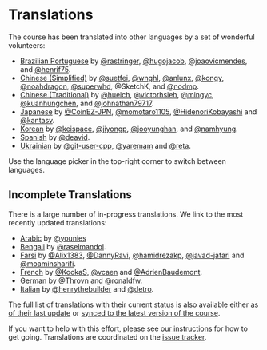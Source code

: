 # Translations

The course has been translated into other languages by a set of wonderful
volunteers:

- [Brazilian Portuguese][pt-BR] by [@rastringer], [@hugojacob],
  [@joaovicmendes], and [@henrif75].
- [Chinese (Simplified)][zh-CN] by [@suetfei], [@wnghl], [@anlunx], [@kongy],
  [@noahdragon], [@superwhd], @SketchK, and [@nodmp].
- [Chinese (Traditional)][zh-TW] by [@hueich], [@victorhsieh], [@mingyc],
  [@kuanhungchen], and [@johnathan79717].
- [Japanese][ja] by [@CoinEZ-JPN], [@momotaro1105], [@HidenoriKobayashi] and
  [@kantasv].
- [Korean][ko] by [@keispace], [@jiyongp], [@jooyunghan], and [@namhyung].
- [Spanish][es] by [@deavid].
- [Ukrainian][uk] by [@git-user-cpp], [@yaremam] and [@reta].

Use the language picker in the top-right corner to switch between languages.

## Incomplete Translations

There is a large number of in-progress translations. We link to the most
recently updated translations:

- [Arabic][ar] by [@younies]
- [Bengali][bn] by [@raselmandol].
- [Farsi][fa] by [@Alix1383], [@DannyRavi], [@hamidrezakp], [@javad-jafari] and [@moaminsharifi].
- [French][fr] by [@KookaS], [@vcaen] and [@AdrienBaudemont].
- [German][de] by [@Throvn] and [@ronaldfw].
- [Italian][it] by [@henrythebuilder] and [@detro].

The full list of translations with their current status is also available either
[as of their last update][translation-report] or
[synced to the latest version of the course][synced-translation-report].

If you want to help with this effort, please see [our instructions] for how to
get going. Translations are coordinated on the [issue tracker].

[ar]: https://google.github.io/comprehensive-rust/ar/
[bn]: https://google.github.io/comprehensive-rust/bn/
[de]: https://google.github.io/comprehensive-rust/de/
[es]: https://google.github.io/comprehensive-rust/es/
[fa]: https://google.github.io/comprehensive-rust/fa/
[fr]: https://google.github.io/comprehensive-rust/fr/
[it]: https://google.github.io/comprehensive-rust/it/
[ja]: https://google.github.io/comprehensive-rust/ja/
[ko]: https://google.github.io/comprehensive-rust/ko/
[pt-BR]: https://google.github.io/comprehensive-rust/pt-BR/
[uk]: https://google.github.io/comprehensive-rust/uk/
[zh-CN]: https://google.github.io/comprehensive-rust/zh-CN/
[zh-TW]: https://google.github.io/comprehensive-rust/zh-TW/
[@AdrienBaudemont]: https://github.com/AdrienBaudemont
[@Alix1383]: https://github.com/alix1383
[@anlunx]: https://github.com/anlunx
[@CoinEZ-JPN]: https://github.com/CoinEZ
[@DannyRavi]: https://github.com/DannyRavi
[@deavid]: https://github.com/deavid
[@detro]: https://github.com/detro
[@git-user-cpp]: https://github.com/git-user-cpp
[@hamidrezakp]: https://github.com/moaminsharifi
[@henrif75]: https://github.com/henrif75
[@henrythebuilder]: https://github.com/henrythebuilder
[@HidenoriKobayashi]: https://github.com/HidenoriKobayashi
[@hueich]: https://github.com/hueich
[@hugojacob]: https://github.com/hugojacob
[@javad-jafari]: https://github.com/javad-jafari
[@jiyongp]: https://github.com/jiyongp
[@joaovicmendes]: https://github.com/joaovicmendes
[@johnathan79717]: https://github.com/johnathan79717
[@jooyunghan]: https://github.com/jooyunghan
[@kantasv]: https://github.com/kantasv
[@keispace]: https://github.com/keispace
[@kongy]: https://github.com/kongy
[@KookaS]: https://github.com/KookaS
[@kuanhungchen]: https://github.com/kuanhungchen
[@mingyc]: https://github.com/mingyc
[@moaminsharifi]: https://github.com/moaminsharifi
[@momotaro1105]: https://github.com/momotaro1105
[@namhyung]: https://github.com/namhyung
[@noahdragon]: https://github.com/noahdragon
[@nodmp]: https://github.com/nodmp
[@raselmandol]: https://github.com/raselmandol
[@rastringer]: https://github.com/rastringer
[@reta]: https://github.com/reta
[@ronaldfw]: https://github.com/ronaldfw
[@suetfei]: https://github.com/suetfei
[@superwhd]: https://github.com/superwhd
[@Throvn]: https://github.com/Throvn
[@vcaen]: https://github.com/vcaen
[@victorhsieh]: https://github.com/victorhsieh
[@wnghl]: https://github.com/wnghl
[@yaremam]: https://github.com/yaremam
[@younies]: https://github.com/younies
[translation-report]: https://google.github.io/comprehensive-rust/translation-report.html
[synced-translation-report]: https://google.github.io/comprehensive-rust/synced-translation-report.html
[our instructions]: https://github.com/google/comprehensive-rust/blob/main/TRANSLATIONS.md
[issue tracker]: https://github.com/google/comprehensive-rust/issues/282
